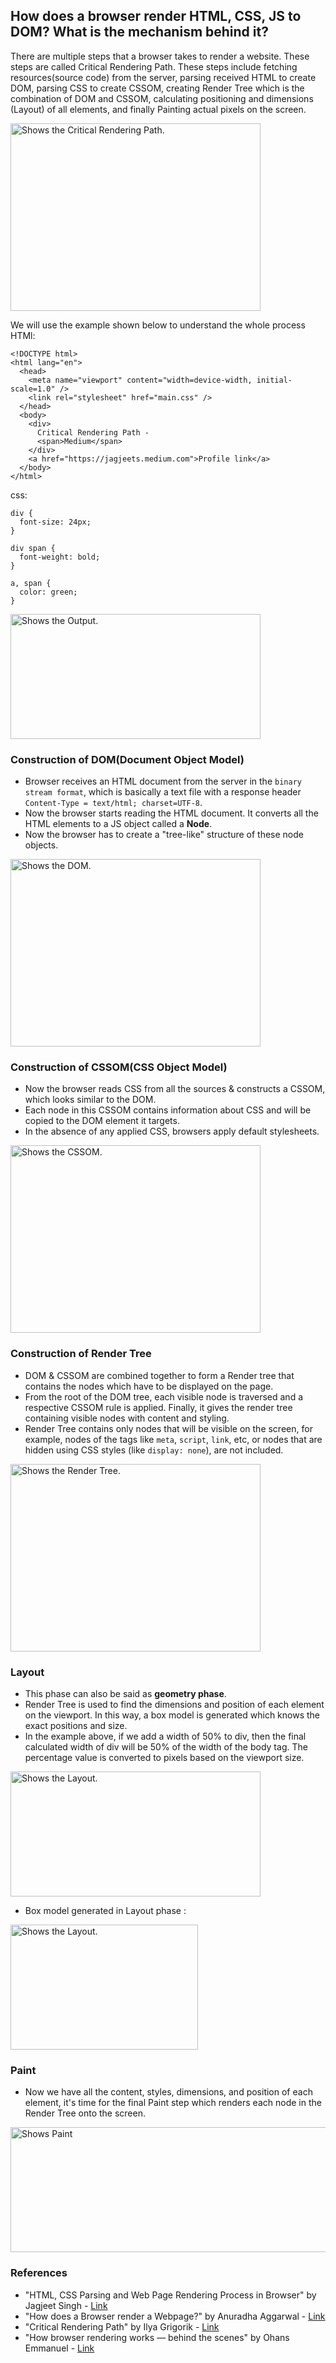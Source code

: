 ## How does a browser render HTML, CSS, JS to DOM? What is the mechanism behind it?  

There are multiple steps that a browser takes to render a website. These steps are called Critical Rendering Path. These steps include fetching resources(source code) from the server, parsing received HTML to create DOM, parsing CSS to create CSSOM, creating Render Tree which is the combination of DOM and CSSOM, calculating positioning and dimensions (Layout) of all elements, and finally Painting actual pixels on the screen.

<picture>
  <img alt="Shows the Critical Rendering Path." src="https://miro.medium.com/v2/resize:fit:720/format:webp/1*ejR8TwuRBqTRDKmAJeltig.png" width="400" height="300">
</picture>


We will use the example shown below to understand the whole process
HTMl:
```
<!DOCTYPE html>
<html lang="en">
  <head>
    <meta name="viewport" content="width=device-width, initial-scale=1.0" />
    <link rel="stylesheet" href="main.css" />
  </head>
  <body>
    <div>
      Critical Rendering Path -
      <span>Medium</span>
    </div>
    <a href="https://jagjeets.medium.com">Profile link</a>
  </body>
</html>
```
css:
```
div {
  font-size: 24px;
}

div span {
  font-weight: bold;
}

a, span {
  color: green;
}
```
<picture>
  <img alt="Shows the Output." src="https://miro.medium.com/v2/resize:fit:720/format:webp/1*Nv13EEqauZsCBNLOm3v8iA.jpeg" width="400" height="200">
</picture>

###  Construction of DOM(Document Object Model)  

- Browser receives an HTML document from the server in the `binary stream format`, which is basically a text file with a response header `Content-Type = text/html; charset=UTF-8`.
- Now the browser starts reading the HTML document. It converts all the HTML elements to a JS object called a **Node**.
- Now the browser has to create a "tree-like" structure of these node objects.

<picture>
  <img alt="Shows the DOM." src="https://miro.medium.com/v2/resize:fit:720/format:webp/1*6ha-wC-ugBBJzY-ErTLCCQ.png" width="400" height="300">
</picture>

###  Construction of CSSOM(CSS Object Model)  

- Now the browser reads CSS from all the sources & constructs a CSSOM, which looks similar to the DOM.
- Each node in this CSSOM contains information about CSS and will be copied to the DOM element it targets.
- In the absence of any applied CSS, browsers apply default stylesheets.

<picture>
  <img alt="Shows the CSSOM." src="https://miro.medium.com/v2/resize:fit:720/format:webp/1*6ha-wC-ugBBJzY-ErTLCCQ.png" width="400" height="300">
</picture>

###  Construction of Render Tree  

- DOM & CSSOM are combined together to form a Render tree that contains the nodes which have to be displayed on the page.
- From the root of the DOM tree, each visible node is traversed and a respective CSSOM rule is applied. Finally, it gives the render tree containing visible nodes with content and styling.
- Render Tree contains only nodes that will be visible on the screen, for example, nodes of the tags like `meta`, `script`, `link`, etc, or nodes that are hidden using CSS styles (like `display: none`), are not included.

<picture>
  <img alt="Shows the Render Tree." src="https://miro.medium.com/v2/resize:fit:720/format:webp/1*H_RwwV5GmXiTYnBfgd7c2Q.png" width="400" height="300">
</picture>

###  Layout  

- This phase can also be said as **geometry phase**.
- Render Tree is used to find the dimensions and position of each element on the viewport.  In this way, a box model is generated which knows the exact positions and size.
- In the example above, if we add a width of 50% to div, then the final calculated width of div will be 50% of the width of the body tag. The percentage value is converted to pixels based on the viewport size.

<picture>
  <img alt="Shows the Layout." src="https://miro.medium.com/v2/resize:fit:720/format:webp/1*qH1NprBo4q29jYBPtHGLEQ.png" width="400" height="200">
</picture>

- Box model generated in Layout phase :
<picture>
  <img alt="Shows the Layout." src="https://res.cloudinary.com/practicaldev/image/fetch/s--OizgsJP6--/c_limit%2Cf_auto%2Cfl_progressive%2Cq_auto%2Cw_880/https://cdn.hashnode.com/res/hashnode/image/upload/v1640074982590/znytiyVvy.png" width="300" height="200">
</picture>

###  Paint  
- Now we have all the content, styles, dimensions, and position of each element, it's time for the final Paint step which renders each node in the Render Tree onto the screen.

<picture>
<img alt="Shows Paint" src="https://res.cloudinary.com/practicaldev/image/fetch/s---alGqEMv--/c_limit%2Cf_auto%2Cfl_progressive%2Cq_auto%2Cw_880/https://cdn.hashnode.com/res/hashnode/image/upload/v1639944825643/nqjp1rPMo.png" width="600" height="200">
</picture>

###  References  

- "HTML, CSS Parsing and Web Page Rendering Process in Browser" by Jagjeet Singh - [Link](https://javascript.plainenglish.io/web-performance-understanding-critical-rendering-path-72283caefc1f)
- "How does a Browser render a Webpage?" by Anuradha Aggarwal - [Link](https://dev.to/anuradha9712/how-does-a-browser-render-a-webpage-2en8)
- "Critical Rendering Path" by Ilya Grigorik - [Link](https://web.dev/articles/critical-rendering-path)
- "How browser rendering works — behind the scenes" by Ohans Emmanuel - [Link](https://blog.logrocket.com/how-browser-rendering-works-behind-scenes/)
